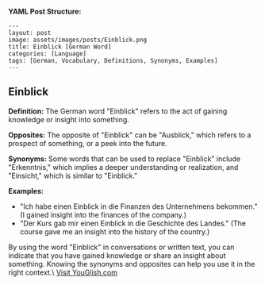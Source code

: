 **YAML Post Structure:**

```
---
layout: post
image: assets/images/posts/Einblick.png
title: Einblick [German Word]
categories: [Language]
tags: [German, Vocabulary, Definitions, Synonyms, Examples]
---
```

## Einblick

**Definition:** The German word "Einblick" refers to the act of gaining knowledge or insight into something.

**Opposites:** The opposite of "Einblick" can be "Ausblick," which refers to a prospect of something, or a peek into the future.

**Synonyms:** Some words that can be used to replace "Einblick" include "Erkenntnis," which implies a deeper understanding or realization, and "Einsicht," which is similar to "Einblick."

**Examples:** 

- "Ich habe einen Einblick in die Finanzen des Unternehmens bekommen." (I gained insight into the finances of the company.)
- "Der Kurs gab mir einen Einblick in die Geschichte des Landes." (The course gave me an insight into the history of the country.)

By using the word "Einblick" in conversations or written text, you can indicate that you have gained knowledge or share an insight about something. Knowing the synonyms and opposites can help you use it in the right context.\ <a id="yg-widget-0" class="youglish-widget" data-query="Einblick" data-lang="german" data-components="8412" data-auto-start="0" data-bkg-color="theme_light" data-title="How%20to%20pronounce%20Einblick%20in%20German"  rel="nofollow" href="https://youglish.com">Visit YouGlish.com</a><script async src="https://youglish.com/public/emb/widget.js" charset="utf-8"></script>
